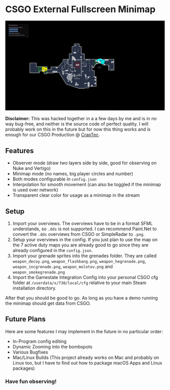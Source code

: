 # CSGO External Fullscreen Minimap

![Nuke Double-Overview](videos/nuke.gif)

**Disclaimer:** This was hacked together in a a few days by me and is in no way bug-free, and neither is the source code of perfect quality. I will probably work on this in the future but for now this thing works and is enough for our CSGO Production @ [CrapTec](https://twitch.tv/craptec_team). 

## Features
- Observer mode (draw two layers side by side, good for observing on Nuke and Vertigo)
- Minimap mode (no names, big player circles and number)
- Both modes configurable in `config.json`
- Interpolation for smooth movement (can also be toggled if the minimap is used over network)
- Transparent clear color for usage as a minimap in the stream

## Setup
1. Import your overviews. The overviews have to be in a format SFML understands, so `.dds` is not supported. I can recommend Paint.Net to convert the `.dds` overviews from CSGO or SimpleRadar to `.png`.
2. Setup your overviews in the config. If you just plan to use the map on the 7 active duty maps you are already good to go since they are already configured in the `config.json`.
3. Import your grenade sprites into the grenades folder. They are called `weapon_decoy.png`, `weapon_flashbang.png`, `weapon_hegrenade.png`, `weapon_incgrenade.png`, `weapon_molotov.png` and `weapon_smokegrenade.png`
4. Import the Gamestate Integration Config into your personal CSGO cfg folder at `/userdata/x/730/local/cfg` relative to your main Steam installation directory.

After that you should be good to go. As long as you have a demo running the minimap should get data from CSGO.

## Future Plans
Here are some features I may implement in the future in no particular order:
- In-Program config editing
- Dynamic Zooming into the bombspots
- Various Bugfixes
- Mac/Linux Builds (This project already works on Mac and probably on Linux too, but I have to find out how to package macOS Apps and Linux packages)

### Have fun observing!